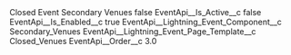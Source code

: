 <?xml version="1.0" encoding="UTF-8"?>
<CustomMetadata xmlns="http://soap.sforce.com/2006/04/metadata" xmlns:xsi="http://www.w3.org/2001/XMLSchema-instance" xmlns:xsd="http://www.w3.org/2001/XMLSchema">
    <label>Closed Event Secondary Venues</label>
    <protected>false</protected>
    <values>
        <field>EventApi__Is_Active__c</field>
        <value xsi:type="xsd:boolean">false</value>
    </values>
    <values>
        <field>EventApi__Is_Enabled__c</field>
        <value xsi:type="xsd:boolean">true</value>
    </values>
    <values>
        <field>EventApi__Lightning_Event_Component__c</field>
        <value xsi:type="xsd:string">Secondary_Venues</value>
    </values>
    <values>
        <field>EventApi__Lightning_Event_Page_Template__c</field>
        <value xsi:type="xsd:string">Closed_Venues</value>
    </values>
    <values>
        <field>EventApi__Order__c</field>
        <value xsi:type="xsd:double">3.0</value>
    </values>
</CustomMetadata>
